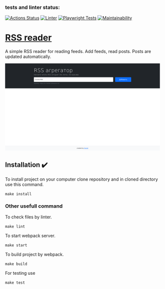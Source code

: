 ### tests and linter status:

[![Actions Status](https://github.com/pershin-daniil/frontend-project-11/workflows/hexlet-check/badge.svg)](https://github.com/pershin-daniil/frontend-project-11/actions)
[![Linter](https://github.com/pershin-daniil/frontend-project-11/actions/workflows/nodejs.yml/badge.svg?branch=main)](https://github.com/pershin-daniil/frontend-project-11/actions/workflows/nodejs.yml)
[![Playwright Tests](https://github.com/pershin-daniil/frontend-project-11/actions/workflows/playwright.yml/badge.svg)](https://github.com/pershin-daniil/frontend-project-11/actions/workflows/playwright.yml)
[![Maintainability](https://api.codeclimate.com/v1/badges/b63230fa7c0dd74565dc/maintainability)](https://codeclimate.com/github/pershin-daniil/frontend-project-11/maintainability)

# [RSS reader](https://frontend-project-11-roan.vercel.app/)

A simple RSS reader for reading feeds. Add feeds, read posts. Posts are updated automatically.

[![Sreenshot](https://github.com/pershin-daniil/frontend-project-11/blob/main/__fixture__/rss_empty_home_page.png)](https://frontend-project-11-roan.vercel.app/)

## Installation :heavy_check_mark:

To install project on your computer clone repository and in cloned directory use this command.

    make install

### Other usefull command

To check files by linter.

    make lint

To start webpack server.

    make start

To build project by webpack.

    make build

For testing use

    make test
